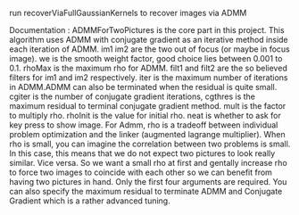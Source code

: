 run recoverViaFullGaussianKernels to recover images via ADMM

Documentation :
    ADMMForTwoPictures is the core part in this project. This algorithm uses ADMM with conjugate gradient as an iterative method inside each iteration of ADMM. 
    im1 im2 are the two out of focus (or maybe in focus image). we is the smooth weight factor, good choice lies between 0.001 to 0.1. rhoMax is the maximum rho for ADMM. filt1 and filt2 are the so believed filters for im1 and im2 respectively. iter is the maximum number of iterations in ADMM.ADMM can also be terminated when the residual is quite small. cgiter is the number of conjugate gradient iterations, cgthres is the maximum residual to terminal conjugate gradient method. mult is the factor to multiply rho. rhoInit is the value for initial rho. neat is whether to ask for key press to show image.
    For Admm, rho is a tradeoff between individual problem optimization and the linker (augmented lagrange multiplier). When rho is small, you can imagine the correlation between two problems is small. In this case, this means that we do not expect two pictures to look really similar. Vice versa. So we want a small rho at first and gentally increase rho to force two images to coincide with each other so we can benefit from having two pictures in hand. 
    Only the first four arguments are required. 
    You can also specify the maximum residual to terminate ADMM and Conjugate Gradient which is a rather advanced tuning.
